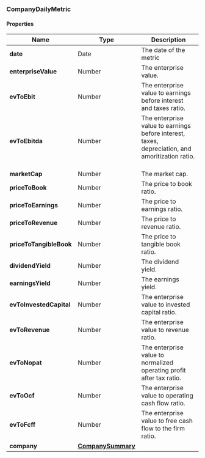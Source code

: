 
[//]: # (CLASS:CompanyDailyMetric)

[//]: # (KIND:object)

### CompanyDailyMetric

#### Properties

[//]: # (START_DEFINITION)

Name | Type | Description
------------ | ------------- | -------------
**date** | Date | The date of the metric &nbsp;
**enterpriseValue** | Number | The enterprise value. &nbsp;
**evToEbit** | Number | The enterprise value to earnings before interest and taxes ratio. &nbsp;
**evToEbitda** | Number | The enterprise value to earnings before interest, taxes, depreciation, and amoritization ratio. &nbsp;
**marketCap** | Number | The market cap. &nbsp;
**priceToBook** | Number | The price to book ratio. &nbsp;
**priceToEarnings** | Number | The price to earnings ratio. &nbsp;
**priceToRevenue** | Number | The price to revenue ratio. &nbsp;
**priceToTangibleBook** | Number | The price to tangible book ratio. &nbsp;
**dividendYield** | Number | The dividend yield. &nbsp;
**earningsYield** | Number | The earnings yield. &nbsp;
**evToInvestedCapital** | Number | The enterprise value to invested capital ratio. &nbsp;
**evToRevenue** | Number | The enterprise value to revenue ratio. &nbsp;
**evToNopat** | Number | The enterprise value to normalized operating profit after tax ratio. &nbsp;
**evToOcf** | Number | The enterprise value to operating cash flow ratio. &nbsp;
**evToFcff** | Number | The enterprise value to free cash flow to the firm ratio. &nbsp;
**company** | [**CompanySummary**](CompanySummary.md) |  &nbsp;

[//]: # (END_DEFINITION)


[//]: # (CONTAINED_CLASS:CompanySummary)





